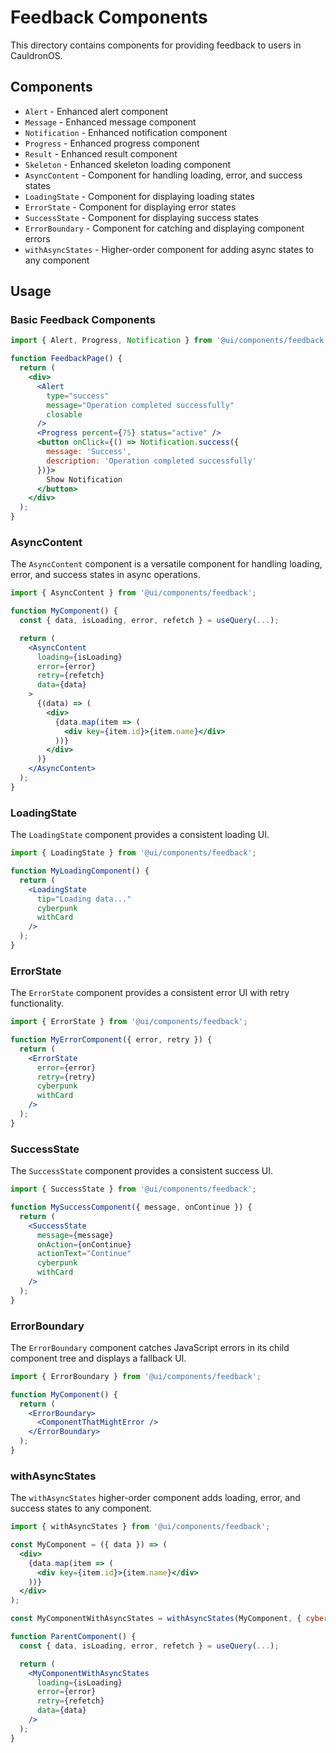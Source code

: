# Feedback Components

This directory contains components for providing feedback to users in CauldronOS.

## Components

- `Alert` - Enhanced alert component
- `Message` - Enhanced message component
- `Notification` - Enhanced notification component
- `Progress` - Enhanced progress component
- `Result` - Enhanced result component
- `Skeleton` - Enhanced skeleton loading component
- `AsyncContent` - Component for handling loading, error, and success states
- `LoadingState` - Component for displaying loading states
- `ErrorState` - Component for displaying error states
- `SuccessState` - Component for displaying success states
- `ErrorBoundary` - Component for catching and displaying component errors
- `withAsyncStates` - Higher-order component for adding async states to any component

## Usage

### Basic Feedback Components

```jsx
import { Alert, Progress, Notification } from '@ui/components/feedback';

function FeedbackPage() {
  return (
    <div>
      <Alert
        type="success"
        message="Operation completed successfully"
        closable
      />
      <Progress percent={75} status="active" />
      <button onClick={() => Notification.success({
        message: 'Success',
        description: 'Operation completed successfully'
      })}>
        Show Notification
      </button>
    </div>
  );
}
```

### AsyncContent

The `AsyncContent` component is a versatile component for handling loading, error, and success states in async operations.

```jsx
import { AsyncContent } from '@ui/components/feedback';

function MyComponent() {
  const { data, isLoading, error, refetch } = useQuery(...);

  return (
    <AsyncContent
      loading={isLoading}
      error={error}
      retry={refetch}
      data={data}
    >
      {(data) => (
        <div>
          {data.map(item => (
            <div key={item.id}>{item.name}</div>
          ))}
        </div>
      )}
    </AsyncContent>
  );
}
```

### LoadingState

The `LoadingState` component provides a consistent loading UI.

```jsx
import { LoadingState } from '@ui/components/feedback';

function MyLoadingComponent() {
  return (
    <LoadingState
      tip="Loading data..."
      cyberpunk
      withCard
    />
  );
}
```

### ErrorState

The `ErrorState` component provides a consistent error UI with retry functionality.

```jsx
import { ErrorState } from '@ui/components/feedback';

function MyErrorComponent({ error, retry }) {
  return (
    <ErrorState
      error={error}
      retry={retry}
      cyberpunk
      withCard
    />
  );
}
```

### SuccessState

The `SuccessState` component provides a consistent success UI.

```jsx
import { SuccessState } from '@ui/components/feedback';

function MySuccessComponent({ message, onContinue }) {
  return (
    <SuccessState
      message={message}
      onAction={onContinue}
      actionText="Continue"
      cyberpunk
      withCard
    />
  );
}
```

### ErrorBoundary

The `ErrorBoundary` component catches JavaScript errors in its child component tree and displays a fallback UI.

```jsx
import { ErrorBoundary } from '@ui/components/feedback';

function MyComponent() {
  return (
    <ErrorBoundary>
      <ComponentThatMightError />
    </ErrorBoundary>
  );
}
```

### withAsyncStates

The `withAsyncStates` higher-order component adds loading, error, and success states to any component.

```jsx
import { withAsyncStates } from '@ui/components/feedback';

const MyComponent = ({ data }) => (
  <div>
    {data.map(item => (
      <div key={item.id}>{item.name}</div>
    ))}
  </div>
);

const MyComponentWithAsyncStates = withAsyncStates(MyComponent, { cyberpunk: true });

function ParentComponent() {
  const { data, isLoading, error, refetch } = useQuery(...);

  return (
    <MyComponentWithAsyncStates
      loading={isLoading}
      error={error}
      retry={refetch}
      data={data}
    />
  );
}
```
